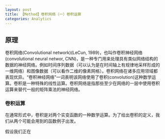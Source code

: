 ```yaml
---
layout: post
title: 【Method】卷积网络（一）卷积运算
categories: Analytics
---
```


## 原理

卷积网络(Convolutional network)(LeCun, 1989)，也叫作卷积神经网络(convolutional neural networ, CNN)，是一种专门用来处理具有类似网络结构的数据的神经网络。例如时间序列数据（可以认为是在时间轴上有规律地采样形成的一维网络）和图像数据（可以看作二维的像素网格）。卷积网络在诸多应用领域都表现优异。“卷积神经网络”一词表明该网络使用了卷积(convolution)这种数学运算。卷积是一种特殊的线性运算。卷积网络是指那些至少在网络的一层中使用卷积运算来替代一般的矩阵乘法的神经网络。

### 卷积运算

在通常形式中，卷积是对两个实变函数的一种数学运算。为了给出卷积的定义，我们从两个可能会用到的函数例子出发。

假设我们正在
